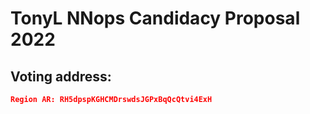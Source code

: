 # TonyL NNops Candidacy Proposal 2022

## Voting address:

```json
Region AR: RH5dpspKGHCMDrswdsJGPxBqQcQtvi4ExH
```
